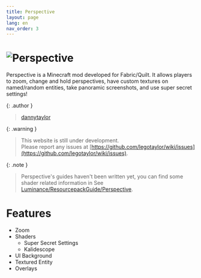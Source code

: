 ```yaml
---
title: Perspective
layout: page
lang: en
nav_order: 3
---
```

# ![Perspective](https://wiki.mclegoman.com/assets/img/perspective.png)  
Perspective is a Minecraft mod developed for Fabric/Quilt. It allows players to zoom, change and hold perspectives, have custom textures on named/random entities, take panoramic screenshots, and use super secret settings!  

{: .author }
> [dannytaylor](https://mclegoman.com)

{: .warning }
> This website is still under development.  
> Please report any issues at [https://github.com/legotaylor/wiki/issues](https://github.com/legotaylor/wiki/issues).

{: .note }
> Perspective's guides haven't been written yet, you can find some shader related information in See [Luminance/ResourcepackGuide/Perspective](../Luminance/ResourcepackGuide/Perspective).

# Features  
- Zoom  
- Shaders  
  - Super Secret Settings  
  - Kalidescope  
- UI Background  
- Textured Entity  
- Overlays  